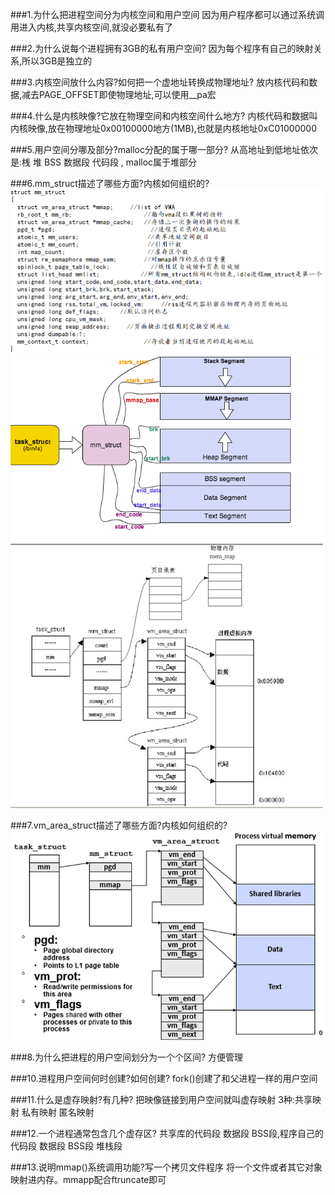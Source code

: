 ###1.为什么把进程空间分为内核空间和用户空间
因为用户程序都可以通过系统调用进入内核,共享内核空间,就没必要私有了

###2.为什么说每个进程拥有3GB的私有用户空间?
因为每个程序有自己的映射关系,所以3GB是独立的

###3.内核空间放什么内容?如何把一个虚地址转换成物理地址?
放内核代码和数据,减去PAGE_OFFSET即使物理地址,可以使用__pa宏

###4.什么是内核映像?它放在物理空间和内核空间什么地方?
内核代码和数据叫内核映像,放在物理地址0x00100000地方(1MB),也就是内核地址0xC01000000

###5.用户空间分哪及部分?malloc分配的属于哪一部分?
从高地址到低地址依次是:桟 堆 BSS 数据段 代码段 , malloc属于堆部分

###6.mm_struct描述了哪些方面?内核如何组织的?
![p1](mm_struct2.png)
![p2](mm_struct.png)
![p3](mm_struct.jpg)

###7.vm_area_struct描述了哪些方面?内核如何组织的?
![p1](vm_area_struct.png)

###8.为什么把进程的用户空间划分为一个个区间?
方便管理

###10.进程用户空间何时创建?如何创建?
fork()创建了和父进程一样的用户空间

###11.什么是虚存映射?有几种?
把映像链接到用户空间就叫虚存映射 3种:共享映射 私有映射 匿名映射

###12.一个进程通常包含几个虚存区?
共享库的代码段 数据段 BSS段,程序自己的代码段 数据段 BSS段 堆栈段

###13.说明mmap()系统调用功能?写一个拷贝文件程序
将一个文件或者其它对象映射进内存。mmapp配合ftruncate即可
